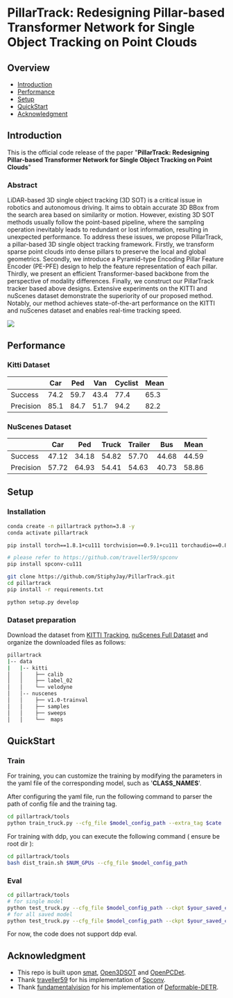 # PillarTrack: Redesigning Pillar-based Transformer Network for Single Object Tracking on Point Clouds
## Overview

- [Introduction](#introduction)
- [Performance](#performance)
- [Setup](#setup)
- [QuickStart](#quickstart)
- [Acknowledgment](#acknowledgment)
<!-- - [Citation](#citation) -->

## Introduction

This is the official code release of the paper "**PillarTrack: Redesigning Pillar-based Transformer Network for Single Object Tracking on Point Clouds**"

### Abstract
LiDAR-based 3D single object tracking (3D SOT) is a critical issue in robotics and autonomous driving. It aims to obtain accurate 3D BBox from the search area based on similarity or motion. However, existing 3D SOT methods usually follow the point-based pipeline, where the sampling operation inevitably leads to redundant or lost information, resulting in unexpected performance. To address these issues, we propose PillarTrack, a pillar-based 3D single object tracking framework. Firstly, we transform sparse point clouds into dense pillars to preserve the local and global geometrics. Secondly, we introduce
a Pyramid-type Encoding Pillar Feature Encoder (PE-PFE) design to help the feature representation of each pillar. Thirdly, we present an efficient Transformer-based backbone from the perspective of modality differences. Finally, we construct our PillarTrack tracker based above designs. Extensive experiments on the KITTI and nuScenes dataset demonstrate the superiority of our proposed method. Notably, our method achieves state-of-the-art performance on the KITTI and nuScenes dataset and enables real-time tracking speed.

<img src="doc/pipeline.png"  />

## Performance

### Kitti Dataset

|           | Car  | Ped  | Van  | Cyclist  | Mean  |
| --------- | ---- | ---- | ---- | -------- | ----- |
| Success   | 74.2 | 59.7 | 43.4 | 77.4     | 65.3  |
| Precision | 85.1 | 84.7 | 51.7 | 94.2     | 82.2  |

### NuScenes Dataset

|           | Car   | Ped   | Truck  | Trailer | Bus  | Mean  |
| --------- | ----- | ----- | ------ | ------- | ---- | ----  |
| Success   | 47.12 | 34.18 | 54.82  | 57.70   | 44.68| 44.59 |
| Precision | 57.72 | 64.93 | 54.41  | 54.63   | 40.73| 58.86 |

## Setup

### Installation

   ```bash
   conda create -n pillartrack python=3.8 -y
   conda activate pillartrack
   
   pip install torch==1.8.1+cu111 torchvision==0.9.1+cu111 torchaudio==0.8.1 -f https://download.pytorch.org/whl/torch_stable.html
   
   # please refer to https://github.com/traveller59/spconv
   pip install spconv-cu111

   git clone https://github.com/StiphyJay/PillarTrack.git
   cd pillartrack
   pip install -r requirements.txt

   python setup.py develop
   ```

### Dataset preparation

   Download the dataset from [KITTI Tracking](http://www.cvlibs.net/datasets/kitti/eval_tracking.php), [nuScenes Full Dataset](https://www.nuscenes.org/download) and organize the downloaded files as follows:

   ```bash
   pillartrack                                           
   |-- data                                     
   |   |-- kitti
   │   │    ├── calib
   │   │    ├── label_02
   │   │    └── velodyne
   │   │-- nuscenes
   │   │    ├── v1.0-trainval
   │   │    ├── samples
   │   │    ├── sweeps
   │   │    └──  maps 
   ```

## QuickStart

### Train

For training, you can customize the training by modifying the parameters in the yaml file of the corresponding model, such as '**CLASS_NAMES**'.

After configuring the yaml file, run the following command to parser the path of config file and the training tag.

```bash
cd pillartrack/tools
python train_truck.py --cfg_file $model_config_path --extra_tag $cate
```

For training with ddp, you can execute the following command ( ensure be root dir ):

```bash
cd pillartrack/tools
bash dist_train.sh $NUM_GPUs --cfg_file $model_config_path
```

### Eval

```bash
cd pillartrack/tools
# for single model
python test_truck.py --cfg_file $model_config_path --ckpt $your_saved_ckpt
# for all saved model
python test_truck.py --cfg_file $model_config_path --ckpt $your_saved_ckpt --eval_all
```

For now, the code does not support ddp eval.

## Acknowledgment

- This repo is built upon [smat](https://github.com/3bobo/smat), [Open3DSOT](https://github.com/Ghostish/Open3DSOT) and [OpenPCDet](https://github.com/open-mmlab/OpenPCDet).  
- Thank [traveller59](https://github.com/traveller59) for his implementation of [Spconv](https://github.com/traveller59/spconv).
- Thank [fundamentalvision](https://github.com/fundamentalvision) for his implementation of [Deformable-DETR](https://github.com/fundamentalvision/Deformable-DETR).
<!-- ## Citation

If you find the project useful for your research, you may cite,

```
@ARTICLE{smat,
  author={Cui, Yubo and Shan, Jiayao and Gu, Zuoxu and Li, Zhiheng and Fang, Zheng},
  journal={IEEE Robotics and Automation Letters}, 
  title={Exploiting More Information in Sparse Point Cloud for 3D Single Object Tracking}, 
  year={2022},
  volume={7},
  number={4},
  pages={11926-11933},
  doi={10.1109/LRA.2022.3208687}}
``` -->
